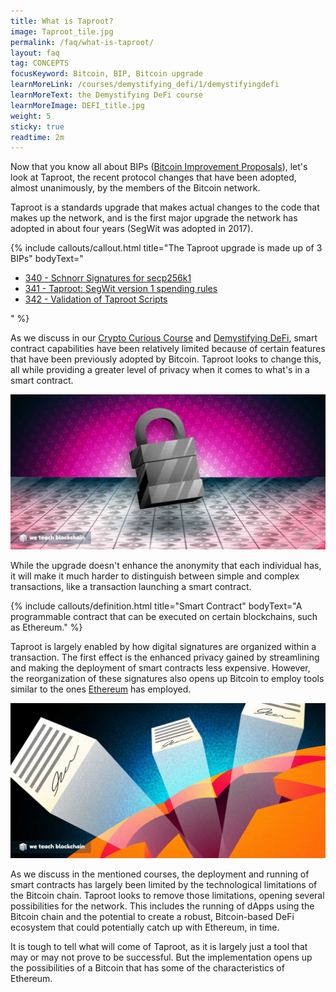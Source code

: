 ```yaml
---
title: What is Taproot?
image: Taproot_tile.jpg
permalink: /faq/what-is-taproot/
layout: faq
tag: CONCEPTS
focusKeyword: Bitcoin, BIP, Bitcoin upgrade 
learnMoreLink: /courses/demystifying_defi/1/demystifyingdefi
learnMoreText: the Demystifying DeFi course
learnMoreImage: DEFI_title.jpg
weight: 5
sticky: true
readtime: 2m
---
```

<p>Now that you know all about BIPs (<a href='/faq/what-is-bitcoin-improvement-proposal/'>Bitcoin Improvement Proposals</a>), let's look at Taproot, the recent protocol changes that have been adopted, almost unanimously, by the members of the Bitcoin network.</p>

<p>Taproot is a standards upgrade that makes actual changes to the code that makes up the network, and is the first major upgrade the network has adopted in about four years (SegWit was adopted in 2017).</p>

{% include callouts/callout.html
   title="The Taproot upgrade is made up of 3 BIPs"
	bodyText="<ul>
  <li><a href='https://github.com/bitcoin/bips/blob/master/bip-0340.mediawiki'>340 - Schnorr Signatures for secp256k1</a></li>
  <li><a href='https://github.com/bitcoin/bips/blob/master/bip-0341.mediawiki'>341 - Taproot: SegWit version 1 spending rules</a></li>
  <li><a href='https://github.com/bitcoin/bips/blob/master/bip-0342.mediawiki'>342 - Validation of Taproot Scripts</a></li>
 </ul>"
%}

<p>As we discuss in our <a href='/courses/crypto-curious-course/'>Crypto Curious Course</a> and <a href='/courses/demystifying-defi/'>Demystifying DeFi</a>, smart contract capabilities have been relatively limited because of certain features that have been previously adopted by Bitcoin. Taproot looks to change this, all while providing a greater level of privacy when it comes to what's in a smart contract.</p>

<img src="/assets/img/Taproot_1.jpg" alt="A lock hovering above a field of bitcoin and ethereum symbols" title="Taproot 1">

<p>While the upgrade doesn't enhance the anonymity that each individual has, it will make it much harder to distinguish between simple and complex transactions, like a transaction launching a smart contract.</p>

{% include callouts/definition.html
	title="Smart Contract"
	bodyText="A programmable contract that can be executed on certain blockchains, such as Ethereum."
%}

<p>Taproot is largely enabled by how digital signatures are organized within a transaction. The first effect is the enhanced privacy gained by streamlining and making the deployment of smart contracts less expensive. However, the reorganization of these signatures also opens up Bitcoin to employ tools similar to the ones <a href='/courses/ethereum-101-blockchain-beyond-bitcoin/'>Ethereum</a> has employed.</p>

<img src="/assets/img/Taproot-2.jpg" alt="Contracts" title="Taproot 2">

<p>As we discuss in the mentioned courses, the deployment and running of smart contracts has largely been limited by the technological limitations of the Bitcoin chain. Taproot looks to remove those limitations, opening several possibilities for the network. This includes the running of dApps using the Bitcoin chain and the potential to create a robust, Bitcoin-based DeFi ecosystem that could potentially catch up with Ethereum, in time.</p>

<p>It is tough to tell what will come of Taproot, as it is largely just a tool that may or may not prove to be successful. But the implementation opens up the possibilities of a Bitcoin that has some of the characteristics of Ethereum.</p>
